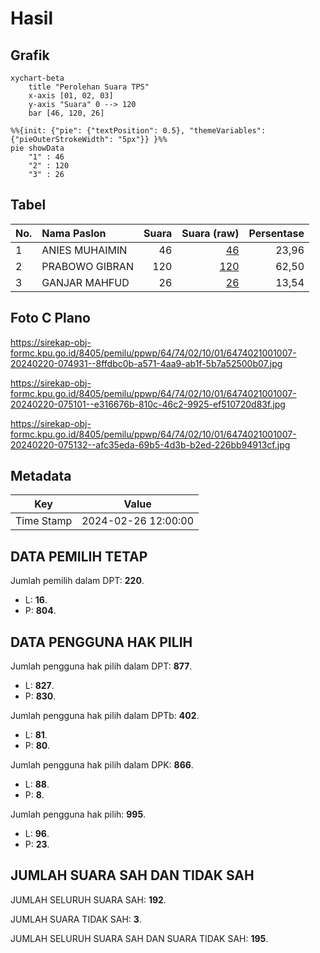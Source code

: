 # Hasil

## Grafik

```mermaid
xychart-beta
    title "Perolehan Suara TPS"
    x-axis [01, 02, 03]
    y-axis "Suara" 0 --> 120
    bar [46, 120, 26]
```

```mermaid
%%{init: {"pie": {"textPosition": 0.5}, "themeVariables": {"pieOuterStrokeWidth": "5px"}} }%%
pie showData
    "1" : 46
    "2" : 120
    "3" : 26
```

## Tabel

| No. | Nama Paslon    | Suara | Suara (raw) | Persentase |
|:--- |:-------------- | -----:| -----------:| ----------:|
| 1   | ANIES MUHAIMIN | 46    | [46][p-1]   | 23,96      |
| 2   | PRABOWO GIBRAN | 120   | [120][p-2]  | 62,50      |
| 3   | GANJAR MAHFUD  | 26    | [26][p-3]   | 13,54      |


[p-1]: https://github.com/gigit-pemilu/pemilu-2024-64-kalimantan-timur/blob/main/pilpres/hitung-suara/sub/64-kalimantan-timur/sub/74-kota-bontang/sub/02-bontang-selatan/sub/1001-tanjung-laut/sub/007-tps/sub/paslon-1.txt
[p-2]: https://github.com/gigit-pemilu/pemilu-2024-64-kalimantan-timur/blob/main/pilpres/hitung-suara/sub/64-kalimantan-timur/sub/74-kota-bontang/sub/02-bontang-selatan/sub/1001-tanjung-laut/sub/007-tps/sub/paslon-2.txt
[p-3]: https://github.com/gigit-pemilu/pemilu-2024-64-kalimantan-timur/blob/main/pilpres/hitung-suara/sub/64-kalimantan-timur/sub/74-kota-bontang/sub/02-bontang-selatan/sub/1001-tanjung-laut/sub/007-tps/sub/paslon-3.txt

## Foto C Plano

https://sirekap-obj-formc.kpu.go.id/8405/pemilu/ppwp/64/74/02/10/01/6474021001007-20240220-074931--8ffdbc0b-a571-4aa9-ab1f-5b7a52500b07.jpg

https://sirekap-obj-formc.kpu.go.id/8405/pemilu/ppwp/64/74/02/10/01/6474021001007-20240220-075101--e316676b-810c-46c2-9925-ef510720d83f.jpg

https://sirekap-obj-formc.kpu.go.id/8405/pemilu/ppwp/64/74/02/10/01/6474021001007-20240220-075132--afc35eda-69b5-4d3b-b2ed-226bb94913cf.jpg


## Metadata

| Key        | Value               |
| ---------- | ------------------- |
| Time Stamp | 2024-02-26 12:00:00 |


## DATA PEMILIH TETAP

Jumlah pemilih dalam DPT: **220**.
 * L: **16**.
 * P: **804**.

## DATA PENGGUNA HAK PILIH

Jumlah pengguna hak pilih dalam DPT: **877**.
 * L: **827**.
 * P: **830**.

Jumlah pengguna hak pilih dalam DPTb: **402**.
 * L: **81**.
 * P: **80**.

Jumlah pengguna hak pilih dalam DPK: **866**.
 * L: **88**.
 * P: **8**.

Jumlah pengguna hak pilih: **995**.
 * L: **96**.
 * P: **23**.

## JUMLAH SUARA SAH DAN TIDAK SAH

JUMLAH SELURUH SUARA SAH: **192**.

JUMLAH SUARA TIDAK SAH: **3**.

JUMLAH SELURUH SUARA SAH DAN SUARA TIDAK SAH: **195**.


